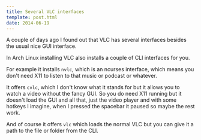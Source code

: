 ```yaml
---
title: Several VLC interfaces
template: post.html
date: 2014-06-19
---
```


A couple of days ago I found out that VLC has several interfaces besides the
usual nice GUI interface.

In Arch Linux installing VLC also installs a couple of CLI interfaces for you.

For example it installs `nvlc`, which is an ncurses interface, which means you
don't need X11 to listen to that music or podcast or whatever.

It offers `cvlc`, which I don't know what it stands for but it allows you to
watch a video without the fancy GUI. So you do need X11 running but it doesn't
load the GUI and all that, just the video player and with some hotkeys
I imagine, when I pressed the spacebar it paused so maybe the rest work.

And of course it offers `vlc` which loads the normal VLC but you can give it
a path to the file or folder from the CLI.

